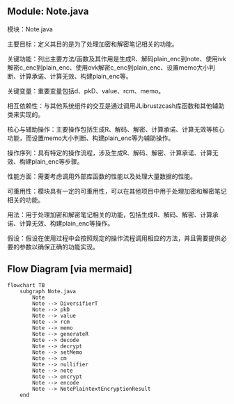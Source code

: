 ## Module: Note.java
模块：Note.java

主要目标：定义其目的是为了处理加密和解密笔记相关的功能。

关键功能：列出主要方法/函数及其作用是生成R、解码plain_enc到note、使用ivk解密c_enc到plain_enc、使用ovk解密c_enc到plain_enc、设置memo大小判断、计算承诺、计算无效、构建plain_enc等。

关键变量：重要变量包括d、pkD、value、rcm、memo。

相互依赖性：与其他系统组件的交互是通过调用JLibrustzcash库函数和其他辅助类来实现的。

核心与辅助操作：主要操作包括生成R、解码、解密、计算承诺、计算无效等核心功能，而设置memo大小判断、构建plain_enc等为辅助操作。

操作序列：具有特定的操作流程，涉及生成R、解码、解密、计算承诺、计算无效、构建plain_enc等步骤。

性能方面：需要考虑调用外部库函数的性能以及处理大量数据的性能。

可重用性：模块具有一定的可重用性，可以在其他项目中用于处理加密和解密笔记相关的功能。

用法：用于处理加密和解密笔记相关的功能，包括生成R、解码、解密、计算承诺、计算无效、构建plain_enc等操作。

假设：假设在使用过程中会按照规定的操作流程调用相应的方法，并且需要提供必要的参数以确保正确的功能实现。
## Flow Diagram [via mermaid]
```mermaid
flowchart TB
    subgraph Note.java
        Note
        Note --> DiversifierT
        Note --> pkD
        Note --> value
        Note --> rcm
        Note --> memo
        Note --> generateR
        Note --> decode
        Note --> decrypt
        Note --> setMemo
        Note --> cm
        Note --> nullifier
        Note --> note
        Note --> encrypt
        Note --> encode
        Note --> NotePlaintextEncryptionResult
    end
```
